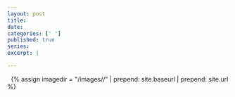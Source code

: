 ```yaml
---
layout: post
title: 
date:
categories: [' ']
published: true
series: 
excerpt: |

---
```


 
{% assign imagedir = "/images//" | prepend: site.baseurl | prepend: site.url %}
